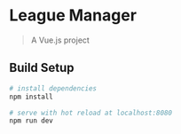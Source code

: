 # League Manager

> A Vue.js project

## Build Setup

``` bash
# install dependencies
npm install

# serve with hot reload at localhost:8080
npm run dev
